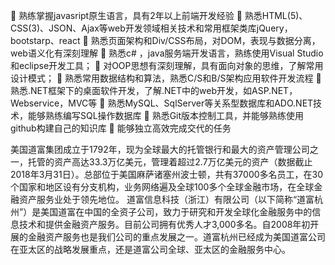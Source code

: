  熟练掌握javasript原生语言，具有2年以上前端开发经验 
 熟悉HTML(5)、CSS(3)、JSON、Ajax等web开发领域相关技术和常用框架类库jQuery，bootstarp、react
  熟悉页面架构和Div/CSS布局，对DOM，表现与数据分离，web语义化有深刻理解
 熟悉c# ，java服务端开发语言，熟练使用Visual Studio和eclipse开发工具；
 对OOP思想有深刻理解，具有面向对象的思维，了解常用设计模式；
 熟悉常用数据结构和算法，熟悉C/S和B/S架构应用软件开发流程 
 熟悉.NET框架下的桌面软件开发，了解.NET中的web开发，如ASP.NET，Webservice，MVC等
  熟悉MySQL、SqlServer等关系型数据库和ADO.NET技术，能够熟练编写SQL操作数据库 
  熟悉Git版本控制工具，并能够熟练使用github构建自己的知识库
 能够独立高效完成交代的任务


美国道富集团成立于1792年，现为全球最大的托管银行和最大的资产管理公司之一，托管的资产高达33.3万亿美元，管理着超过2.7万亿美元的资产（数据截止2018年3月31日）。总部位于美国麻萨诸塞州波士顿，共有37000多名员工，在30个国家和地区设有分支机构，业务网络遍及全球100多个全球金融市场，在全球金融资产服务业处于领先地位。
道富信息科技（浙江）有限公司（以下简称“道富杭州”）是美国道富在中国的全资子公司，致力于研究和开发全球化金融服务中的信息技术和提供金融资产服务。目前公司拥有优秀人才3,000多名。自2008年初开展的金融资产服务也是我们公司的重点发展之一。道富杭州已经成为美国道富公司在亚太区的战略发展重点，还是道富公司全球、亚太区的金融服务中心。
